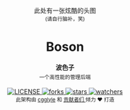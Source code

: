 <div align='center'>
     此处有一张炫酷的头图
     <br/>
     <sub> (请自行脑补，笑) </sub>
</div>
<h1 align='center'> Boson </h1>

<div align="center">
  <strong>波色子</strong>
  <sub><br>一个高性能的管理后端<br></sub>
</div>

<br>

<div align='center'>
  <a href = "LICENSE">
     <img src = "https://img.shields.io/github/license/cgglyle/boson.svg" alt = "LICENSE"/>
  </a>
  <a href = "forks">
     <img src = "https://img.shields.io/github/forks/cgglyle/boson.svg" alt = "forks"/>
  </a>
  <a href = "stars">
     <img src = "https://img.shields.io/github/stars/cgglyle/boson.svg" alt = "stars"/>
  </a>
  <a href = "watchers">
     <img src = "https://img.shields.io/github/watchers/cgglyle/boson.svg" alt = "watchers"/>
  </a>
</div>

<div align="center">
  <sub>此架构由
    <a href="https://github.com/cgglyle">cgglyle</a> 和
    <a href="https://github.com/cgglyle/JlWiki/graphs/contributors">
      贡献者们
    </a>
    倾力 ❤︎ 打造</sub>
</div>